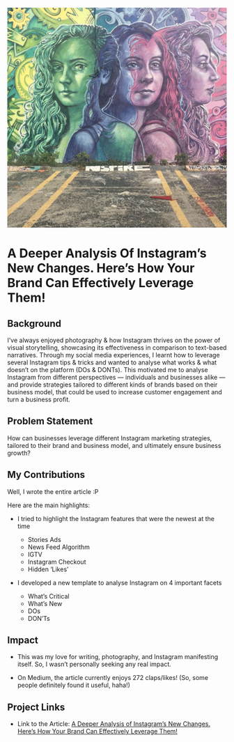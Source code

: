![miami](images/The%20Three%20Minds.png)

# **A Deeper Analysis Of Instagram’s New Changes. Here’s How Your Brand Can Effectively Leverage Them!**


## Background

I’ve always enjoyed photography & how Instagram thrives on the power of visual storytelling, showcasing its effectiveness in comparison to text-based narratives. Through my social media experiences, I learnt how to leverage several Instagram tips & tricks and wanted to analyse what works & what doesn’t on the platform (DOs & DONTs). This motivated me to analyse Instagram from different perspectives — individuals and businesses alike — and provide strategies tailored to different kinds of brands based on their business model, that could be used to increase customer engagement and turn a business profit.


## Problem Statement

How can businesses leverage different Instagram marketing strategies, tailored to their brand and business model, and ultimately ensure business growth? 

  
## My Contributions

Well, I wrote the entire article :P

Here are the main highlights:

- I tried to highlight the Instagram features that were the newest at the time

  - Stories Ads
  - News Feed Algorithm
  - IGTV
  - Instagram Checkout
  - Hidden ‘Likes’


- I developed a new template to analyse Instagram on 4 important facets

  - What’s Critical
  - What’s New
  - DOs
  - DON’Ts


## Impact

* This was my love for writing, photography, and Instagram manifesting itself. So, I wasn’t personally seeking any real impact.

* On Medium, the article currently enjoys 272 claps/likes! (So, some people definitely found it useful, haha!)


## Project Links

- Link to the Article: [A Deeper Analysis of Instagram’s New Changes. Here’s How Your Brand Can Effectively Leverage Them!](https://etherealatom.medium.com/a-deeper-analysis-of-instagrams-new-changes-here-s-how-your-brand-can-effectively-leverage-them-dd14cafec475)
